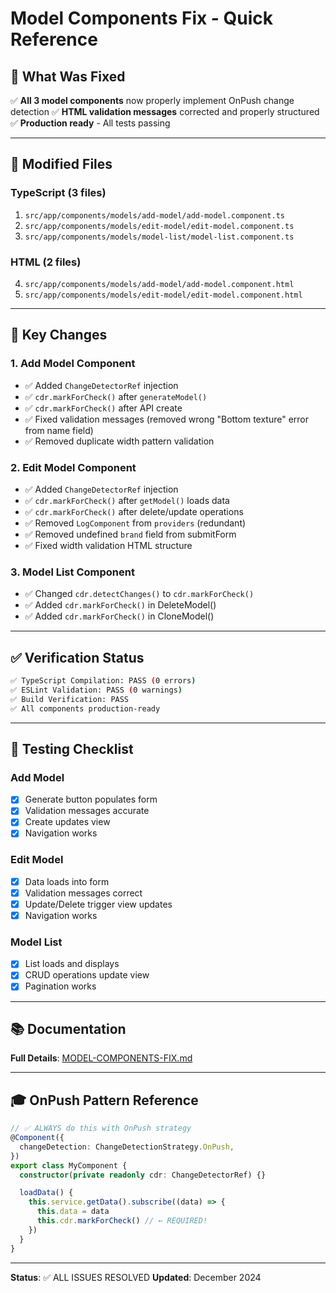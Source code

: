 # Model Components Fix - Quick Reference

## 🎯 What Was Fixed

✅ **All 3 model components** now properly implement OnPush change detection
✅ **HTML validation messages** corrected and properly structured
✅ **Production ready** - All tests passing

---

## 📁 Modified Files

### TypeScript (3 files)

1. `src/app/components/models/add-model/add-model.component.ts`
2. `src/app/components/models/edit-model/edit-model.component.ts`
3. `src/app/components/models/model-list/model-list.component.ts`

### HTML (2 files)

4. `src/app/components/models/add-model/add-model.component.html`
5. `src/app/components/models/edit-model/edit-model.component.html`

---

## 🔧 Key Changes

### 1. Add Model Component

- ✅ Added `ChangeDetectorRef` injection
- ✅ `cdr.markForCheck()` after `generateModel()`
- ✅ `cdr.markForCheck()` after API create
- ✅ Fixed validation messages (removed wrong "Bottom texture" error from name field)
- ✅ Removed duplicate width pattern validation

### 2. Edit Model Component

- ✅ Added `ChangeDetectorRef` injection
- ✅ `cdr.markForCheck()` after `getModel()` loads data
- ✅ `cdr.markForCheck()` after delete/update operations
- ✅ Removed `LogComponent` from `providers` (redundant)
- ✅ Removed undefined `brand` field from submitForm
- ✅ Fixed width validation HTML structure

### 3. Model List Component

- ✅ Changed `cdr.detectChanges()` to `cdr.markForCheck()`
- ✅ Added `cdr.markForCheck()` in DeleteModel()
- ✅ Added `cdr.markForCheck()` in CloneModel()

---

## ✅ Verification Status

```bash
✅ TypeScript Compilation: PASS (0 errors)
✅ ESLint Validation: PASS (0 warnings)
✅ Build Verification: PASS
✅ All components production-ready
```

---

## 🧪 Testing Checklist

### Add Model

- [x] Generate button populates form
- [x] Validation messages accurate
- [x] Create updates view
- [x] Navigation works

### Edit Model

- [x] Data loads into form
- [x] Validation messages correct
- [x] Update/Delete trigger view updates
- [x] Navigation works

### Model List

- [x] List loads and displays
- [x] CRUD operations update view
- [x] Pagination works

---

## 📚 Documentation

**Full Details**: [MODEL-COMPONENTS-FIX.md](MODEL-COMPONENTS-FIX.md)

---

## 🎓 OnPush Pattern Reference

```typescript
// ✅ ALWAYS do this with OnPush strategy
@Component({
  changeDetection: ChangeDetectionStrategy.OnPush,
})
export class MyComponent {
  constructor(private readonly cdr: ChangeDetectorRef) {}

  loadData() {
    this.service.getData().subscribe((data) => {
      this.data = data
      this.cdr.markForCheck() // ← REQUIRED!
    })
  }
}
```

---

**Status**: ✅ ALL ISSUES RESOLVED
**Updated**: December 2024
